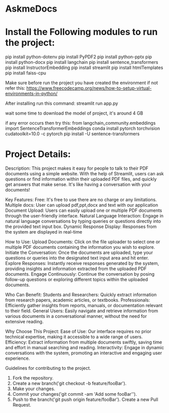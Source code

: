 # AskmeDocs

# Install the Following modules to run the project: 
pip install python-dotenv
pip install PyPDF2
pip install python-pptx
pip install python-docx
pip install langchain
pip install sentence_transformers
pip install InstructorEmbedding
pip install streamlit
pip install htmlTemplates
pip install faiss-cpu	

Make sure before run the project you have created the environment if not refer this: 
https://www.freecodecamp.org/news/how-to-setup-virtual-environments-in-python/

After installing run this command:
streamlit run app.py

wait some time to download the model of project, it's around 4 GB

if any error occurs then try this:
from langchain_community.embeddings import SentenceTransformerEmbeddings
conda install pytorch torchvision cudatoolkit=10.0 -c pytorch
pip install -U sentence-transformers

# Project Details:

Description:
This project makes it easy for people to talk to their PDF documents using a simple website. With the help of Streamlit, users can ask questions or find information within their uploaded PDF files, and quickly get answers that make sense. It's like having a conversation with your documents!

Key Features:
Free: It's free to use there are no charge or any limitations.
Multiple docs: User can upload pdf,ppt,docx and text with our application
Document Upload: Users can easily upload one or multiple PDF documents through the user-friendly interface.
Natural Language Interaction: Engage in natural language conversations by typing queries or questions directly into the provided text input box.
Dynamic Response Display: Responses from the system are displayed in real-time

How to Use:
Upload Documents: Click on the file uploader to select one or multiple PDF documents containing the information you wish to explore.
Initiate the Conversation: Once the documents are uploaded, type your questions or queries into the designated text input area and hit enter.
Explore Responses: Instantly receive responses generated by the system, providing insights and information extracted from the uploaded PDF documents.
Engage Continuously: Continue the conversation by posing follow-up questions or exploring different topics within the uploaded documents.

Who Can Benefit:
Students and Researchers: Quickly extract information from research papers, academic articles, or textbooks.
Professionals: Efficiently gather insights from reports, manuals, or documentation relevant to their field.
General Users: Easily navigate and retrieve information from various documents in a conversational manner, without the need for extensive reading.

Why Choose This Project:
Ease of Use: Our interface requires no prior technical expertise, making it accessible to a wide range of users.
Efficiency: Extract information from multiple documents swiftly, saving time and effort in manual searching and reading.
Interactivity: Engage in dynamic conversations with the system, promoting an interactive and engaging user experience.

Guidelines for contributing to the project.
1. Fork the repository.
2. Create a new branch('git checkout -b feature/fooBar').
3. Make your changes.
4. Commit your changes('git commit -am 'Add some fooBar'').
5. Push to the branch('git push origin feature/fooBar').
Create a new Pull Request.


